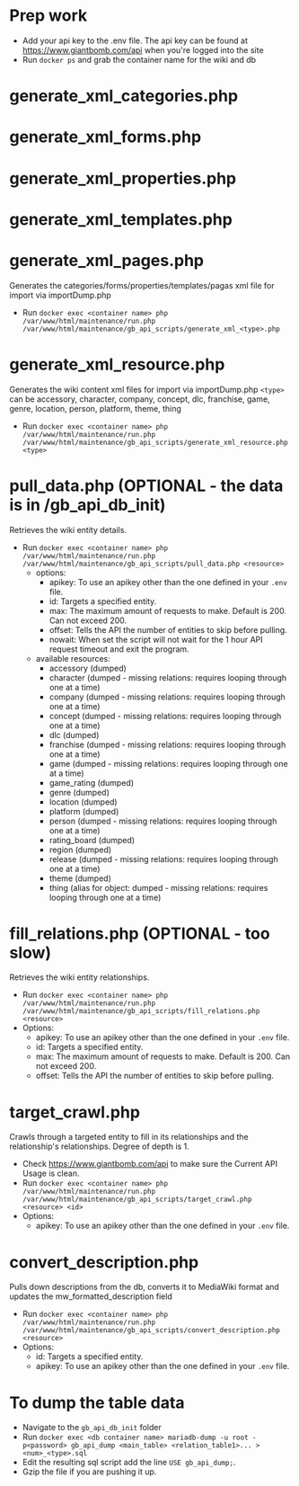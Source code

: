 # Prep work

- Add your api key to the .env file. The api key can be found at https://www.giantbomb.com/api when you're logged into the site
- Run `docker ps` and grab the container name for the wiki and db

# generate_xml_categories.php

# generate_xml_forms.php

# generate_xml_properties.php

# generate_xml_templates.php

# generate_xml_pages.php

Generates the categories/forms/properties/templates/pagas xml file for import via importDump.php

- Run `docker exec <container name> php /var/www/html/maintenance/run.php /var/www/html/maintenance/gb_api_scripts/generate_xml_<type>.php`

# generate_xml_resource.php

Generates the wiki content xml files for import via importDump.php
`<type>` can be accessory, character, company, concept, dlc, franchise, game, genre, location, person, platform, theme, thing

- Run `docker exec <container name> php /var/www/html/maintenance/run.php /var/www/html/maintenance/gb_api_scripts/generate_xml_resource.php <type>`

# pull_data.php (OPTIONAL - the data is in /gb_api_db_init)

Retrieves the wiki entity details.

- Run `docker exec <container name> php /var/www/html/maintenance/run.php /var/www/html/maintenance/gb_api_scripts/pull_data.php <resource>`
  - options:
    - apikey: To use an apikey other than the one defined in your `.env` file.
    - id: Targets a specified entity.
    - max: The maximum amount of requests to make. Default is 200. Can not exceed 200.
    - offset: Tells the API the number of entities to skip before pulling.
    - nowait: When set the script will not wait for the 1 hour API request timeout and exit the program.
  - available resources:
    - accessory (dumped)
    - character (dumped - missing relations: requires looping through one at a time)
    - company (dumped - missing relations: requires looping through one at a time)
    - concept (dumped - missing relations: requires looping through one at a time)
    - dlc (dumped)
    - franchise (dumped - missing relations: requires looping through one at a time)
    - game (dumped - missing relations: requires looping through one at a time)
    - game_rating (dumped)
    - genre (dumped)
    - location (dumped)
    - platform (dumped)
    - person (dumped - missing relations: requires looping through one at a time)
    - rating_board (dumped)
    - region (dumped)
    - release (dumped - missing relations: requires looping through one at a time)
    - theme (dumped)
    - thing (alias for object: dumped - missing relations: requires looping through one at a time)

# fill_relations.php (OPTIONAL - too slow)

Retrieves the wiki entity relationships.

- Run `docker exec <container name> php /var/www/html/maintenance/run.php /var/www/html/maintenance/gb_api_scripts/fill_relations.php <resource>`
- Options:
  - apikey: To use an apikey other than the one defined in your `.env` file.
  - id: Targets a specified entity.
  - max: The maximum amount of requests to make. Default is 200. Can not exceed 200.
  - offset: Tells the API the number of entities to skip before pulling.

# target_crawl.php

Crawls through a targeted entity to fill in its relationships and the relationship's relationships. Degree of depth is 1.

- Check https://www.giantbomb.com/api to make sure the Current API Usage is clean.
- Run `docker exec <container name> php /var/www/html/maintenance/run.php /var/www/html/maintenance/gb_api_scripts/target_crawl.php <resource> <id>`
- Options:
  - apikey: To use an apikey other than the one defined in your `.env` file.

# convert_description.php

Pulls down descriptions from the db, converts it to MediaWiki format and updates the mw_formatted_description field

- Run `docker exec <container name> php /var/www/html/maintenance/run.php /var/www/html/maintenance/gb_api_scripts/convert_description.php <resource>`
- Options:
  - id: Targets a specified entity.
  - apikey: To use an apikey other than the one defined in your `.env` file.

# To dump the table data

- Navigate to the `gb_api_db_init` folder
- Run `docker exec <db container name> mariadb-dump -u root -p<password> gb_api_dump <main_table> <relation_table1>... > <num>_<type>.sql`
- Edit the resulting sql script add the line `USE gb_api_dump;`.
- Gzip the file if you are pushing it up.
